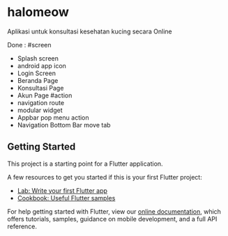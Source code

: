 # halomeow

Aplikasi untuk konsultasi kesehatan kucing secara Online 

Done :
#screen
- Splash screen
- android app icon
- Login Screen
- Beranda Page
- Konsultasi Page
- Akun Page
#action
- navigation route
- modular widget
- Appbar pop menu action
- Navigation Bottom Bar move tab





## Getting Started

This project is a starting point for a Flutter application.

A few resources to get you started if this is your first Flutter project:

- [Lab: Write your first Flutter app](https://flutter.dev/docs/get-started/codelab)
- [Cookbook: Useful Flutter samples](https://flutter.dev/docs/cookbook)

For help getting started with Flutter, view our
[online documentation](https://flutter.dev/docs), which offers tutorials,
samples, guidance on mobile development, and a full API reference.
